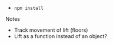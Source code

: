 - `npm install`

Notes
- Track movement of lift (floors) 
- Lift as a function instead of an object?
